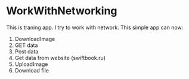 # WorkWithNetworking
This is traning app.
I try to work with network.
This simple app can now:
  1) DownloadImage
  2) GET data
  3) Post data
  4) Get data from website (swiftbook.ru)
  5) UploadImage
  6) Download file
